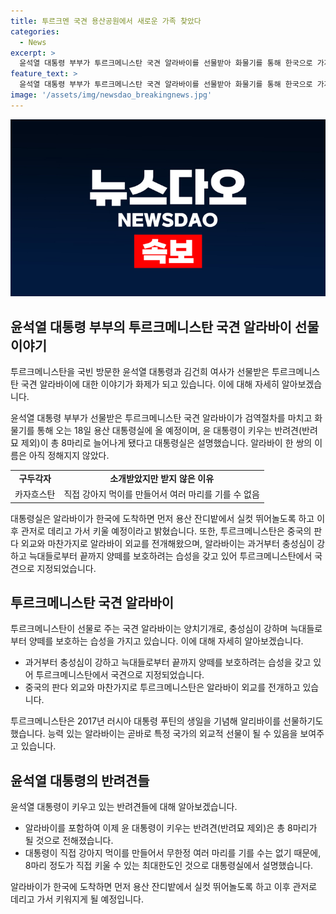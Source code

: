 ```yaml
---
title: 투르크멘 국견 용산공원에서 새로운 가족 찾았다
categories:
  - News
excerpt: >
  윤석열 대통령 부부가 투르크메니스탄 국견 알라바이를 선물받아 화물기를 통해 한국으로 가져올 예정이다. 알라바이 한 쌍은 용산 대통령실로 올 것으로 전해졌으며, 이로써 윤 대통령이 키우는 반려견은 8마리로 늘어날 것으로 예상된다. 대통령실은 알라바이가 도착하면 먼저 용산 잔디밭에서 뛰어놀게 하고 관저에서 키울 예정이라고 밝혔다. 투르크메니스탄은 과거부터 알라바이 외교를 전개해왔으며, 이번에는 윤 대통령 부부에게 선물로 전해졌다.
feature_text: >
  윤석열 대통령 부부가 투르크메니스탄 국견 알라바이를 선물받아 화물기를 통해 한국으로 가져올 예정이다. 알라바이 한 쌍은 용산 대통령실로 올 것으로 전해졌으며, 이로써 윤 대통령이 키우는 반려견은 8마리로 늘어날 것으로 예상된다. 대통령실은 알라바이가 도착하면 먼저 용산 잔디밭에서 뛰어놀게 하고 관저에서 키울 예정이라고 밝혔다. 투르크메니스탄은 과거부터 알라바이 외교를 전개해왔으며, 이번에는 윤 대통령 부부에게 선물로 전해졌다.
image: '/assets/img/newsdao_breakingnews.jpg'
---
```


<p><img src="/assets/img/newsdao_breakingnews.jpg" alt="implanttips 속보" /></p>

<h2 data-ke-size="size26">윤석열 대통령 부부의 투르크메니스탄 국견 알라바이 선물 이야기</h2>

<p>투르크메니스탄을 국빈 방문한 윤석열 대통령과 김건희 여사가 선물받은 투르크메니스탄 국견 알라바이에 대한 이야기가 화제가 되고 있습니다. 이에 대해 자세히 알아보겠습니다.</p>

<p data-ke-size="size16">윤석열 대통령 부부가 선물받은 투르크메니스탄 국견 알라바이가 검역절차를 마치고 화물기를 통해 오는 18일 용산 대통령실에 올 예정이며, 윤 대통령이 키우는 반려견(반려묘 제외)이 총 8마리로 늘어나게 됐다고 대통령실은 설명했습니다. 알라바이 한 쌍의 이름은 아직 정해지지 않았다.</p>

<table>
  <tr>
    <td style="text-align: center; height: 17px;"><b>구두각자</b></td>
    <td style="text-align: center; height: 17px;"><b>소개받았지만 받지 않은 이유</b></td>
  </tr>
  <tr>
    <td style="text-align: center; height: 17px;">카자흐스탄</td>
    <td style="text-align: center; height: 17px;">직접 강아지 먹이를 만들어서 여러 마리를 기를 수 없음</td>
  </tr>
</table>

<p data-ke-size="size16">대통령실은 알라바이가 한국에 도착하면 먼저 용산 잔디밭에서 실컷 뛰어놀도록 하고 이후 관저로 데리고 가서 키울 예정이라고 밝혔습니다. 또한, 투르크메니스탄은 중국의 판다 외교와 마찬가지로 알라바이 외교를 전개해왔으며, 알라바이는 과거부터 충성심이 강하고 늑대들로부터 끝까지 양떼를 보호하려는 습성을 갖고 있어 투르크메니스탄에서 국견으로 지정되었습니다.</p>

<h2 data-ke-size="size26">투르크메니스탄 국견 알라바이</h2>

<p>투르크메니스탄이 선물로 주는 국견 알라바이는 양치기개로, 충성심이 강하며 늑대들로부터 양떼를 보호하는 습성을 가지고 있습니다. 이에 대해 자세히 알아보겠습니다.</p>

<ul>
  <li>과거부터 충성심이 강하고 늑대들로부터 끝까지 양떼를 보호하려는 습성을 갖고 있어 투르크메니스탄에서 국견으로 지정되었습니다.</li>
  <li>중국의 판다 외교와 마찬가지로 투르크메니스탄은 알라바이 외교를 전개하고 있습니다.</li>
</ul>

<p data-ke-size="size16">투르크메니스탄은 2017년 러시아 대통령 푸틴의 생일을 기념해 알리바이를 선물하기도 했습니다. 능력 있는 알라바이는 곧바로 특정 국가의 외교적 선물이 될 수 있음을 보여주고 있습니다.</p>

<h2 data-ke-size="size26">윤석열 대통령의 반려견들</h2>

<p>윤석열 대통령이 키우고 있는 반려견들에 대해 알아보겠습니다.</p>

<ul>
  <li>알라바이를 포함하여 이제 윤 대통령이 키우는 반려견(반려묘 제외)은 총 8마리가 될 것으로 전해졌습니다.</li>
  <li>대통령이 직접 강아지 먹이를 만들어서 무한정 여러 마리를 기를 수는 없기 때문에, 8마리 정도가 직접 키울 수 있는 최대한도인 것으로 대통령실에서 설명했습니다.</li>
</ul>

<p data-ke-size="size16">알라바이가 한국에 도착하면 먼저 용산 잔디밭에서 실컷 뛰어놀도록 하고 이후 관저로 데리고 가서 키워지게 될 예정입니다.</p>

